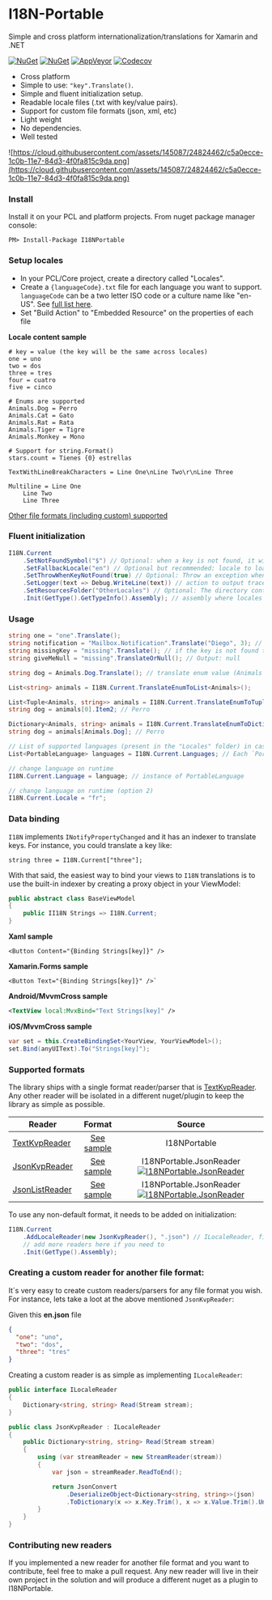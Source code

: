 
# I18N-Portable
Simple and cross platform internationalization/translations for Xamarin and .NET

[![NuGet](https://img.shields.io/nuget/v/i18nportable?style=for-the-badge)](https://www.nuget.org/packages/I18NPortable/) 
[![NuGet](https://img.shields.io/nuget/dt/i18nportable?style=for-the-badge)](https://www.nuget.org/packages/I18NPortable/) 
[![AppVeyor](https://img.shields.io/appveyor/ci/xleon/i18n-portable?style=for-the-badge)](https://ci.appveyor.com/project/xleon/i18n-portable) 
[![Codecov](https://img.shields.io/codecov/c/github/xleon/I18N-Portable?style=for-the-badge)](https://codecov.io/gh/xleon/I18N-Portable)

- Cross platform
- Simple to use: `"key".Translate()`.
- Simple and fluent initialization setup.
- Readable locale files (.txt with key/value pairs).
- Support for custom file formats (json, xml, etc)
- Light weight
- No dependencies.
- Well tested

![https://cloud.githubusercontent.com/assets/145087/24824462/c5a0ecce-1c0b-11e7-84d3-4f0fa815c9da.png](https://cloud.githubusercontent.com/assets/145087/24824462/c5a0ecce-1c0b-11e7-84d3-4f0fa815c9da.png)


### Install

Install it on your PCL and platform projects.
From nuget package manager console: 

`PM> Install-Package I18NPortable`

### Setup locales

- In your PCL/Core project, create a directory called "Locales".
- Create a `{languageCode}.txt` file for each language you want to support. `languageCode` can be a two letter ISO code or a culture name like "en-US". See [full list here](https://msdn.microsoft.com/en-us/library/ee825488%28v=cs.20%29.aspx).
- Set "Build Action" to "Embedded Resource" on the properties of each file         

**Locale content sample**

    # key = value (the key will be the same across locales)
    one = uno
    two = dos
    three = tres 
    four = cuatro
    five = cinco
      
    # Enums are supported
    Animals.Dog = Perro
    Animals.Cat = Gato
    Animals.Rat = Rata
    Animals.Tiger = Tigre
    Animals.Monkey = Mono
     
    # Support for string.Format()
    stars.count = Tienes {0} estrellas
     
    TextWithLineBreakCharacters = Line One\nLine Two\r\nLine Three
     
    Multiline = Line One
        Line Two
        Line Three

[Other file formats (including custom) supported](https://github.com/xleon/I18N-Portable#custom-formats)

### Fluent initialization

```csharp
I18N.Current
    .SetNotFoundSymbol("$") // Optional: when a key is not found, it will appear as $key$ (defaults to "$")
    .SetFallbackLocale("en") // Optional but recommended: locale to load in case the system locale is not supported
    .SetThrowWhenKeyNotFound(true) // Optional: Throw an exception when keys are not found (recommended only for debugging)
    .SetLogger(text => Debug.WriteLine(text)) // action to output traces
    .SetResourcesFolder("OtherLocales") // Optional: The directory containing the resource files (defaults to "Locales")
    .Init(GetType().GetTypeInfo().Assembly); // assembly where locales live
```

### Usage

```csharp
string one = "one".Translate();
string notification = "Mailbox.Notification".Translate("Diego", 3); // same as string.Format(params). Output: Hello Diego, you´ve got 3 emails
string missingKey = "missing".Translate(); // if the key is not found the output will be $key$. Output: $missing$
string giveMeNull = "missing".TranslateOrNull(); // Output: null

string dog = Animals.Dog.Translate(); // translate enum value (Animals is an Enum backed up in the locale file with "Animals.Dog = Perro")

List<string> animals = I18N.Current.TranslateEnumToList<Animals>(); 

List<Tuple<Animals, string>> animals = I18N.Current.TranslateEnumToTupleList<Animals>();
string dog = animals[0].Item2; // Perro

Dictionary<Animals, string> animals = I18N.Current.TranslateEnumToDictionary<Animals>();
string dog = animals[Animals.Dog]; // Perro

// List of supported languages (present in the "Locales" folder) in case you need to show a picker list
List<PortableLanguage> languages = I18N.Current.Languages; // Each `PortableLanguage` has 2 strings: Locale and DisplayName

// change language on runtime
I18N.Current.Language = language; // instance of PortableLanguage

// change language on runtime (option 2)
I18N.Current.Locale = "fr";
```	

### Data binding

`I18N` implements `INotifyPropertyChanged` and it has an indexer to translate keys. For instance, you could translate a key like:

    string three = I18N.Current["three"]; 

With that said, the easiest way to bind your views to `I18N` translations is to use the built-in indexer 
by creating a proxy object in your ViewModel:

```csharp
public abstract class BaseViewModel
{
    public II18N Strings => I18N.Current;
}
```

**Xaml sample**
```xaml
<Button Content="{Binding Strings[key]}" />
```
**Xamarin.Forms sample**
```xaml
<Button Text="{Binding Strings[key]}" />`
```    
**Android/MvvmCross sample**
```xml
<TextView local:MvxBind="Text Strings[key]" />
```                
**iOS/MvvmCross sample**

```csharp
var set = this.CreateBindingSet<YourView, YourViewModel>();
set.Bind(anyUIText).To("Strings[key]");
```



### Supported formats

The library ships with a single format reader/parser that is [TextKvpReader](https://github.com/xleon/I18N-Portable/blob/master/I18NPortable/Readers/TextKvpReader.cs). Any other reader will be isolated in a different nuget/plugin to keep the library as simple as possible.

| Reader        | Format        | Source  |
| ------------- |:-------------:| :-----:|
| [TextKvpReader](https://github.com/xleon/I18N-Portable/blob/master/I18NPortable/Readers/TextKvpReader.cs)    | [See sample](https://github.com/xleon/I18N-Portable/blob/master/I18NPortable.UnitTests/Locales/es.txt) | I18NPortable |
| [JsonKvpReader](https://github.com/xleon/I18N-Portable/blob/master/I18NPortable.JsonReader/JsonKvpReader.cs)    | [See sample](https://github.com/xleon/I18N-Portable/blob/master/I18NPortable.UnitTests/JsonKvpLocales/es.json) | I18NPortable.JsonReader [![I18NPortable.JsonReader](https://img.shields.io/nuget/v/I18NPortable.JsonReader.svg?maxAge=50000)](https://www.nuget.org/packages/I18NPortable.JsonReader/) |
| [JsonListReader](https://github.com/xleon/I18N-Portable/blob/master/I18NPortable.JsonReader/JsonListReader.cs)   | [See sample](https://github.com/xleon/I18N-Portable/blob/master/I18NPortable.UnitTests/JsonListLocales/es.json) | I18NPortable.JsonReader [![I18NPortable.JsonReader](https://img.shields.io/nuget/v/I18NPortable.JsonReader.svg?maxAge=50000)](https://www.nuget.org/packages/I18NPortable.JsonReader/) |

To use any non-default format, it needs to be added on initialization:

```csharp
I18N.Current
    .AddLocaleReader(new JsonKvpReader(), ".json") // ILocaleReader, file extension
    // add more readers here if you need to
    .Init(GetType().Assembly);
```

### Creating a custom reader for another file format:

It´s very easy to create custom readers/parsers for any file format you wish.
For instance, lets take a loot at the above mentioned `JsonKvpReader`:

Given this __en.json__ file
```json
{
  "one": "uno",
  "two": "dos",
  "three": "tres"
}
```

Creating a custom reader is as simple as implementing `ILocaleReader`:

```csharp
public interface ILocaleReader
{
    Dictionary<string, string> Read(Stream stream);
}
```

```csharp
public class JsonKvpReader : ILocaleReader
{
    public Dictionary<string, string> Read(Stream stream)
    {
        using (var streamReader = new StreamReader(stream))
        {
            var json = streamReader.ReadToEnd();

            return JsonConvert
                .DeserializeObject<Dictionary<string, string>>(json)
                .ToDictionary(x => x.Key.Trim(), x => x.Value.Trim().UnescapeLineBreaks());
        }
    }
}
```

### Contributing new readers

If you implemented a new reader for another file format and you want to contribute, feel free to make a pull request. Any new reader will live in their own project in the solution and will produce a different nuget as a plugin to I18NPortable.

    

